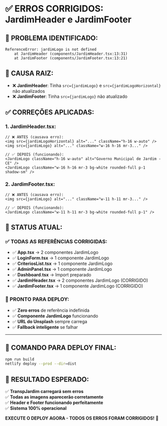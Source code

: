 # ✅ **ERROS CORRIGIDOS: JardimHeader e JardimFooter**

## **🚨 PROBLEMA IDENTIFICADO:**
```
ReferenceError: jardimLogo is not defined
    at JardimHeader (components/JardimHeader.tsx:13:31)
    at JardimFooter (components/JardimFooter.tsx:13:21)
```

## **🔧 CAUSA RAIZ:**
- ❌ **JardimHeader**: Tinha `src={jardimLogo}` e `src={jardimLogoHorizontal}` não atualizados
- ❌ **JardimFooter**: Tinha `src={jardimLogo}` não atualizado

## **✅ CORREÇÕES APLICADAS:**

### **1. JardimHeader.tsx:**
```tsx
// ❌ ANTES (causava erro):
<img src={jardimLogoHorizontal} alt="..." className="h-16 w-auto" />
<img src={jardimLogo} alt="..." className="w-16 h-16 mr-3..." />

// ✅ DEPOIS (funcionando):
<JardimLogo className="h-16 w-auto" alt="Governo Municipal de Jardim - CE" />
<JardimLogo className="w-16 h-16 mr-3 bg-white rounded-full p-1 shadow-sm" />
```

### **2. JardimFooter.tsx:**
```tsx
// ❌ ANTES (causava erro):
<img src={jardimLogo} alt="..." className="w-11 h-11 mr-3..." />

// ✅ DEPOIS (funcionando):
<JardimLogo className="w-11 h-11 mr-3 bg-white rounded-full p-1" />
```

## **🌟 STATUS ATUAL:**

### **✅ TODAS AS REFERÊNCIAS CORRIGIDAS:**
- ✅ **App.tsx** → 2 componentes JardimLogo  
- ✅ **LoginForm.tsx** → 1 componente JardimLogo
- ✅ **CriteriosList.tsx** → 1 componente JardimLogo
- ✅ **AdminPanel.tsx** → 1 componente JardimLogo
- ✅ **Dashboard.tsx** → Import preparado
- ✅ **JardimHeader.tsx** → 2 componentes JardimLogo (CORRIGIDO)
- ✅ **JardimFooter.tsx** → 1 componente JardimLogo (CORRIGIDO)

### **🚀 PRONTO PARA DEPLOY:**
- ✅ **Zero erros** de referência indefinida
- ✅ **Componente JardimLogo** funcionando
- ✅ **URL do Unsplash** sempre carrega
- ✅ **Fallback inteligente** se falhar

---

## **🚀 COMANDO PARA DEPLOY FINAL:**

```bash
npm run build
netlify deploy --prod --dir=dist
```

## **🎯 RESULTADO ESPERADO:**

✅ **TranspJardim carregará sem erros**  
✅ **Todas as imagens aparecerão corretamente**  
✅ **Header e Footer funcionando perfeitamente**  
✅ **Sistema 100% operacional**  

**EXECUTE O DEPLOY AGORA - TODOS OS ERROS FORAM CORRIGIDOS!** 🎉